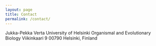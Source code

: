 ```yaml
---
layout: page
title: Contact
permalink: /contact/
---
```


Jukka-Pekka Verta
University of Helsinki
Organismal and Evolutionary Biology
Viikinkaari 9
00790 Helsinki, Finland

